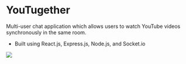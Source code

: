 ﻿# YouTugether

Multi-user chat application which allows users to watch YouTube videos synchronously in the same room.
- Built using React.js, Express.js, Node.js, and Socket.io

![](https://github.com/bencostas/YouTugether/Main/YouTugether%20Demo.gif)
